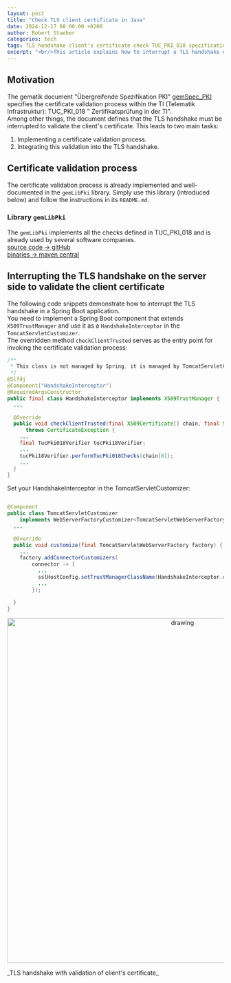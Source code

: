 ```yaml
---
layout: post
title: "Check TLS client certificate in Java"
date: 2024-12-17 08:00:00 +0200
author: Robert Staeber
categories: tech
tags: TLS handshake client's certificate check TUC_PKI_018 specification Java
excerpt: "<br/>This article explains how to interrupt a TLS handshake on the server side (using Java and Spring Boot) to validate the client's certificate and, if necessary, abort the handshake. The certificate validation process adheres to the specifications provided by Gematik. The Java library introduced in this article implements this validation and is already in use by several software companies. <br/><br/>"
---
```


## Motivation

The gematik document "Übergreifende Spezifikation
PKI" [gemSpec_PKI](https://gemspec.gematik.de/docs/gemSpec/gemSpec_PKI/latest/) specifies the
certificate validation process within the TI (Telematik Infrastruktur): TUC_PKI_018 "
Zertifikatsprüfung in der TI".<br/>
Among other things, the document defines that the TLS handshake must be interrupted to validate the
client's certificate.
This leads to two main tasks:

1. Implementing a certificate validation process.
2. Integrating this validation into the TLS handshake.

## Certificate validation process

The certificate validation process is already implemented and well-documented in the `gemLibPki`
library.
Simply use this library (introduced below) and follow the instructions in its `README.md`.

### Library `gemLibPki`

The `gemLibPki` implements all the checks defined in TUC_PKI_018 and is already used by several
software companies.<br/>
[source code -> gitHub](https://github.com/gematik/ref-GemLibPki)<br/>
[binaries -> maven central](https://mvnrepository.com/artifact/de.gematik.pki/gemLibPki)<br/>

## Interrupting the TLS handshake on the server side to validate the client certificate

The following code snippets demonstrate how to interrupt the TLS handshake in a Spring Boot
application. <br/>
You need to implement a Spring Boot component that extends `X509TrustManager` and use it as
a `HandshakeInterceptor` in the `TomcatServletCustomizer`.<br/>
The overridden method `checkClientTrusted` serves as the entry point for invoking the certificate
validation process:

```java
/**
 * This class is not managed by Spring, it is managed by TomcatServletCustomizer...
 */
@Slf4j
@Component("HandshakeInterceptor")
@RequiredArgsConstructor
public final class HandshakeInterceptor implements X509TrustManager { 
  ...

  @Override
  public void checkClientTrusted(final X509Certificate[] chain, final String authType)
      throws CertificateException {
    ...
    final TucPki018Verifier tucPki18Verifier;
    ...
    tucPki18Verifier.performTucPki018Checks(chain[0]);
    ...
  }
}
```

Set your HandshakeInterceptor in the TomcatServletCustomizer:

```java

@Component
public class TomcatServletCustomizer
    implements WebServerFactoryCustomizer<TomcatServletWebServerFactory> {
  ...

  @Override
  public void customize(final TomcatServletWebServerFactory factory) {
    ...
    factory.addConnectorCustomizers(
        connector -> {
          ...
          sslHostConfig.setTrustManagerClassName(HandshakeInterceptor.class.getCanonicalName());
          ...
        });

  }
}
```

<p align="center">
<img src="{{ site.baseurl }}/assets/img/241217-checkTLScert/tls-TLS_Handshake_with_Validation_of_Client_s_Certificate.png" alt="drawing" width="800"/>
</p>
_TLS handshake with validation of client's certificate_
<!-- 
@startuml
title TLS Handshake with Validation of Client's Certificate

actor Client as C
participant Server as S
participant "Handshake Interceptor\n(X509TrustManager)" as HI
participant "Certificate Validation\nProcess (gemLibPki)" as CVP

C -> S: Initiate TLS handshake
S -> HI: Handshake Interceptor invoked
HI -> CVP: Validate client certificate (TUC_PKI_018)
CVP --> HI: Certificate valid
HI -> S: Continue handshake
S -> C: TLS handshake complete (Secure session established)

alt Certificate invalid
CVP --> HI: Certificate invalid
HI -> S: Abort handshake
S -> C: Handshake failed
end
@enduml
-->

### Example implementation on gitHub

The PKI testsuite published by gematik, includes a "System Under Test Server
Simulator" ([gitHub -> pkits-sut-server-sim](https://github.com/gematik/app-PkiTestsuite/tree/main/pkits-sut-server-sim))
that interrupts the TLS handshake to validate the client's certificate. The simulator uses
the `gemLibPki` library to
perform the required validation.<br/>


---

## About the author

Robert Stäber is a software engineer for more than 20 years. He joined the gematik in 2016 and is
member of the product team `IDM (Identity Management)` and the `Chapter Identity & Security` as
well.

---
